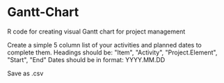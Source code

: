# Gantt-Chart
R code for creating visual Gantt chart for project management

Create a simple 5 column list of your activities and planned dates to complete them. 
Headings should be: "Item", "Activity", "Project.Element", "Start", "End" 
Dates should be in format: YYYY.MM.DD

Save as .csv 

